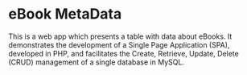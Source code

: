 # eBook MetaData
This is a web app which presents a table with data about eBooks. It demonstrates the development of a Single Page Application (SPA), developed in PHP, and facilitates the Create, Retrieve, Update, Delete (CRUD) management of a single database in MySQL.
